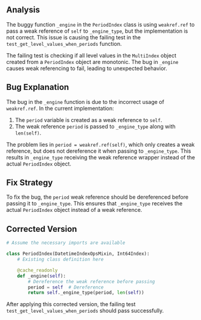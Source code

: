 ## Analysis
The buggy function `_engine` in the `PeriodIndex` class is using `weakref.ref` to pass a weak reference of `self` to `_engine_type`, but the implementation is not correct. This issue is causing the failing test in the `test_get_level_values_when_periods` function.

The failing test is checking if all level values in the `MultiIndex` object created from a `PeriodIndex` object are monotonic. The bug in `_engine` causes weak referencing to fail, leading to unexpected behavior.

## Bug Explanation
The bug in the `_engine` function is due to the incorrect usage of `weakref.ref`. In the current implementation:
1. The `period` variable is created as a weak reference to `self`.
2. The weak reference `period` is passed to `_engine_type` along with `len(self)`.

The problem lies in `period = weakref.ref(self)`, which only creates a weak reference, but does not dereference it when passing to `_engine_type`. This results in `_engine_type` receiving the weak reference wrapper instead of the actual `PeriodIndex` object.

## Fix Strategy
To fix the bug, the `period` weak reference should be dereferenced before passing it to `_engine_type`. This ensures that `_engine_type` receives the actual `PeriodIndex` object instead of a weak reference.

## Corrected Version
```python
# Assume the necessary imports are available

class PeriodIndex(DatetimeIndexOpsMixin, Int64Index):
    # Existing class definition here

    @cache_readonly
    def _engine(self):
        # Dereference the weak reference before passing
        period = self  # Dereference
        return self._engine_type(period, len(self))
```

After applying this corrected version, the failing test `test_get_level_values_when_periods` should pass successfully.